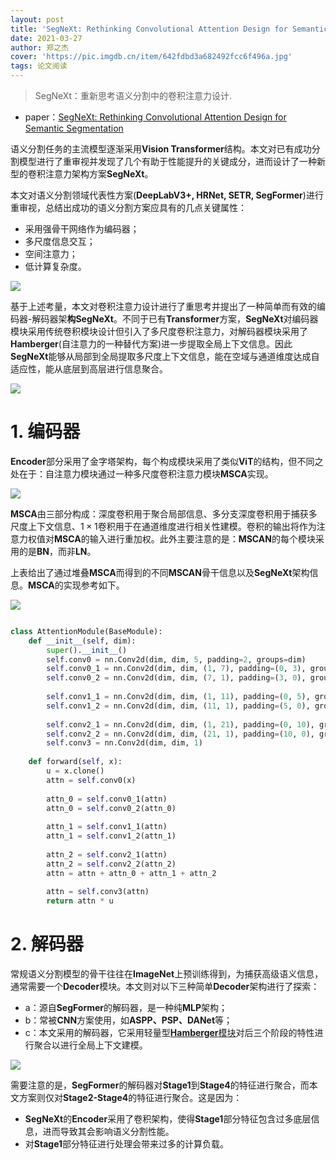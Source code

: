 ```yaml
---
layout: post
title: 'SegNeXt: Rethinking Convolutional Attention Design for Semantic Segmentation'
date: 2021-03-27
author: 郑之杰
cover: 'https://pic.imgdb.cn/item/642fdbd3a682492fcc6f496a.jpg'
tags: 论文阅读
---
```


> SegNeXt：重新思考语义分割中的卷积注意力设计.

- paper：[SegNeXt: Rethinking Convolutional Attention Design for Semantic Segmentation](https://arxiv.org/abs/2209.08575)

语义分割任务的主流模型逐渐采用**Vision Transformer**结构。本文对已有成功分割模型进行了重审视并发现了几个有助于性能提升的关键成分，进而设计了一种新型的卷积注意力架构方案**SegNeXt**。

本文对语义分割领域代表性方案(**DeepLabV3+, HRNet, SETR, SegFormer**)进行重审视，总结出成功的语义分割方案应具有的几点关键属性：
- 采用强骨干网络作为编码器；
- 多尺度信息交互；
- 空间注意力；
- 低计算复杂度。

![](https://pic.imgdb.cn/item/642fdf9da682492fcc7e1c22.jpg)

基于上述考量，本文对卷积注意力设计进行了重思考并提出了一种简单而有效的编码器-解码器架**构SegNeXt**。不同于已有**Transformer**方案，**SegNeXt**对编码器模块采用传统卷积模块设计但引入了多尺度卷积注意力，对解码器模块采用了**Hamberger**(自注意力的一种替代方案)进一步提取全局上下文信息。因此**SegNeXt**能够从局部到全局提取多尺度上下文信息，能在空域与通道维度达成自适应性，能从底层到高层进行信息聚合。

![](https://pic.imgdb.cn/item/642fdfb1a682492fcc7e5d94.jpg)

# 1. 编码器

**Encoder**部分采用了金字塔架构，每个构成模块采用了类似**ViT**的结构，但不同之处在于：自注意力模块通过一种多尺度卷积注意力模块**MSCA**实现。

![](https://pic.imgdb.cn/item/642fedb9a682492fcca82557.jpg)

**MSCA**由三部分构成：深度卷积用于聚合局部信息、多分支深度卷积用于捕获多尺度上下文信息、$1\times 1$卷积用于在通道维度进行相关性建模。卷积的输出将作为注意力权值对**MSCA**的输入进行重加权。此外主要注意的是：**MSCAN**的每个模块采用的是**BN**，而非**LN**。

上表给出了通过堆叠**MSCA**而得到的不同**MSCAN**骨干信息以及**SegNeXt**架构信息。**MSCA**的实现参考如下。

![](https://pic.imgdb.cn/item/642fef64a682492fccab553c.jpg)

```python

class AttentionModule(BaseModule):
    def __init__(self, dim):
        super().__init__()
        self.conv0 = nn.Conv2d(dim, dim, 5, padding=2, groups=dim)
        self.conv0_1 = nn.Conv2d(dim, dim, (1, 7), padding=(0, 3), groups=dim)
        self.conv0_2 = nn.Conv2d(dim, dim, (7, 1), padding=(3, 0), groups=dim)
 
        self.conv1_1 = nn.Conv2d(dim, dim, (1, 11), padding=(0, 5), groups=dim)
        self.conv1_2 = nn.Conv2d(dim, dim, (11, 1), padding=(5, 0), groups=dim)
 
        self.conv2_1 = nn.Conv2d(dim, dim, (1, 21), padding=(0, 10), groups=dim)
        self.conv2_2 = nn.Conv2d(dim, dim, (21, 1), padding=(10, 0), groups=dim)
        self.conv3 = nn.Conv2d(dim, dim, 1)
 
    def forward(self, x):
        u = x.clone()
        attn = self.conv0(x)
 
        attn_0 = self.conv0_1(attn)
        attn_0 = self.conv0_2(attn_0)
 
        attn_1 = self.conv1_1(attn)
        attn_1 = self.conv1_2(attn_1)
 
        attn_2 = self.conv2_1(attn)
        attn_2 = self.conv2_2(attn_2)
        attn = attn + attn_0 + attn_1 + attn_2
 
        attn = self.conv3(attn)
        return attn * u
```

# 2. 解码器

常规语义分割模型的骨干往往在**ImageNet**上预训练得到，为捕获高级语义信息，通常需要一个**Decoder**模块。本文则对以下三种简单**Decoder**架构进行了探索：
- a：源自**SegFormer**的解码器，是一种纯**MLP**架构；
- b：常被**CNN**方案使用，如**ASPP、PSP、DANet**等；
- c：本文采用的解码器，它采用轻量型[**Hamberger**模块]((https://0809zheng.github.io/2021/03/28/hambuger.html))对后三个阶段的特性进行聚合以进行全局上下文建模。

![](https://pic.imgdb.cn/item/642ff036a682492fccacd498.jpg)

需要注意的是，**SegFormer**的解码器对**Stage1**到**Stage4**的特征进行聚合，而本文方案则仅对**Stage2-Stage4**的特征进行聚合。这是因为：
- **SegNeXt**的**Encoder**采用了卷积架构，使得**Stage1**部分特征包含过多底层信息，进而导致其会影响语义分割性能。
- 对**Stage1**部分特征进行处理会带来过多的计算负载。